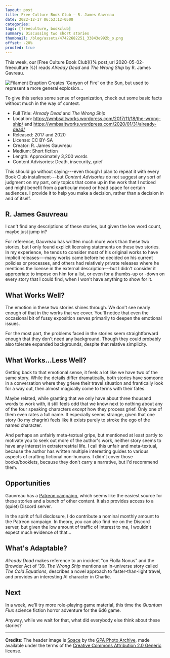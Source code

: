 ```yaml
---
layout: post
title: Free Culture Book Club — R. James Gavreau
date: 2022-12-17 06:53:12-0500
categories:
tags: [freeculture, bookclub]
summary: Discussing two short stories
thumbnail: /blog/assets/47422682251_33843e992b_o.png
offset: -20%
proofed: true
---
```


This week, our [Free Culture Book Club]({% post_url 2020-05-02-freeculture %}) reads *Already Dead* and *The Wrong Ship* by R. James Gavreau.

![Filament Eruption Creates 'Canyon of Fire' on the Sun, but used to represent a more general explosion...](/blog/assets/47422682251_33843e992b_o.png "Boom...")

To give this series some sense of organization, check out some basic facts without much in the way of context.

 * Full Title:  *Already Dead* and *The Wrong Ship*
 * Location:  <https://wmbsaltworks.wordpress.com/2017/11/18/the-wrong-ship/> and <https://wmbsaltworks.wordpress.com/2020/01/31/already-dead/>
 * Released:  2017 and 2020
 * License:  CC BY-SA
 * Creator:  R. James Gauvreau
 * Medium:  Short fiction
 * Length:  Approximately 3,200 words
 * Content Advisories:  Death, insecurity, grief

This should go without saying---even though I plan to repeat it with every Book Club installment---but *Content Advisories* do not suggest any sort of judgment on my part, only topics that come up in the work that I noticed and might benefit from a particular mood or head space for certain audiences.  I provide it to help you make a decision, rather than a decision in and of itself.

## R. James Gauvreau

I can't find any descriptions of these stories, but given the low word count, maybe just jump in?

For reference, Gauvreau has written much more work than these two stories, but I only found explicit licensing statements on these two stories.  In my experience, he tends to consider most of his original works to have implicit releases---many works came before he decided on his current policies or processes, and others had relatively private releases where he mentions the license in the external description---but I didn't consider it appropriate to impose on him for a list, or even for a thumbs-up or -down on every story that I could find, when I won't have anything to show for it.

## What Works Well?

The emotion in these two stories shines through.  We don't see nearly enough of that in the works that we cover.  You'll notice that even the occasional bit of fussy exposition serves primarily to deepen the emotional issues.

For the most part, the problems faced in the stories seem straightforward enough that they don't need any background.  Though they could probably also tolerate expanded backgrounds, despite that relative simplicity.

## What Works...Less Well?

Getting back to that emotional sense, it feels a lot like we have two of the same story.  While the details differ dramatically, both stories have someone in a conversation where they grieve their travel situation and frantically look for a way out, then almost magically come to terms with their fates.

Maybe related, while granting that we only have about three thousand words to work with, it still feels odd that we know next to nothing about any of the four speaking characters *except* how they process grief.  Only one of them even rates a full name.  It especially seems strange, given that one story (to my chagrin) feels like it exists purely to stroke the ego of the named character.

And perhaps an unfairly meta-textual gripe, but mentioned at least partly to motivate you to seek out more of the author's work, neither story seems to have any interest in extraterrestrial life.  I call this unfair and meta-textual, because the author has written multiple interesting guides to various aspects of crafting fictional non-humans.  I didn't cover those books/booklets, because they don't carry a narrative, but I'd recommend them.

## Opportunities

Gauvreau has a [Patreon <i class="fab fa-patreon"></i> campaign](https://www.patreon.com/WMBsaltworks), which seems like the easiest source for these stories and a bunch of other content.  It also provides access to a (quiet) Discord server.

In the spirit of full disclosure, I do contribute a nominal monthly amount to the Patreon campaign.  In theory, you can also find me on the Discord server, but given the low amount of traffic of interest to me, I wouldn't expect much evidence of that...

## What's Adaptable?

*Already Dead* makes reference to an incident "on Flolla Nonus" and the Browder Act of ‘39.  *The Wrong Ship* mentions an in-universe story called *The Cold Equations*, describes a novel approach to faster-than-light travel, and provides an interesting AI character in Charlie.

## Next

In a week, we'll try more role-playing game material, this time the *Quantum Flux* science fiction horror adventure for the 6d6 game.

Anyway, while we wait for that, what did everybody else think about these stories?

* * *

**Credits**:  The header image is [Space](https://www.flickr.com/photos/127744844@N06/47422682251) by the [GPA Photo Archive](https://www.flickr.com/photos/127744844@N06/47422682251), made available under the terms of the [Creative Commons Attribution 2.0 Generic](https://creativecommons.org/licenses/by/2.0/) license.
